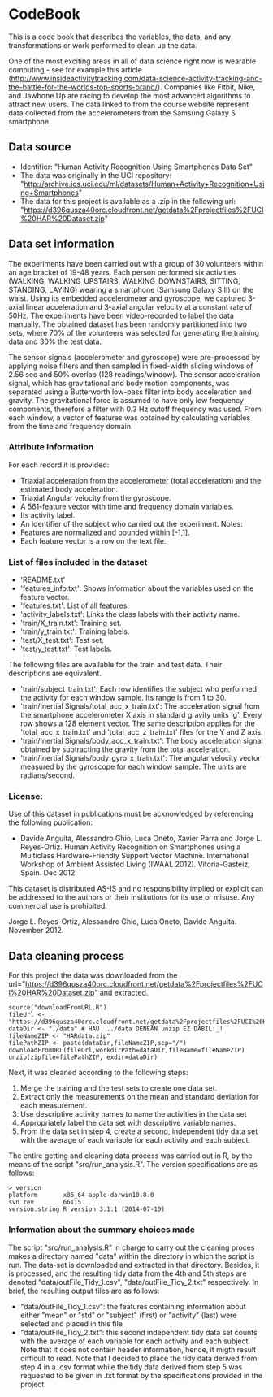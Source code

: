 # CodeBook

This is a code book that describes the variables, the data, and any transformations or work performed to clean up the data.

One of the most exciting areas in all of data science right now is wearable computing - see for example this article (http://www.insideactivitytracking.com/data-science-activity-tracking-and-the-battle-for-the-worlds-top-sports-brand/). Companies like Fitbit, Nike, and Jawbone Up are racing to develop the most advanced algorithms to attract new users. The data linked to from the course website represent data collected from the accelerometers from the Samsung Galaxy S smartphone. 

## Data source
* Identifier: "Human Activity Recognition Using Smartphones Data Set" 
* The data was originally in the UCI repository: "http://archive.ics.uci.edu/ml/datasets/Human+Activity+Recognition+Using+Smartphones"
* The data for this project is available as a .zip in the following url: "https://d396qusza40orc.cloudfront.net/getdata%2Fprojectfiles%2FUCI%20HAR%20Dataset.zip"

## Data set information
The experiments have been carried out with a group of 30 volunteers within an age bracket of 19-48 years. Each person performed six activities (WALKING, WALKING_UPSTAIRS, WALKING_DOWNSTAIRS, SITTING, STANDING, LAYING) wearing a smartphone (Samsung Galaxy S II) on the waist. Using its embedded accelerometer and gyroscope, we captured 3-axial linear acceleration and 3-axial angular velocity at a constant rate of 50Hz. The experiments have been video-recorded to label the data manually. The obtained dataset has been randomly partitioned into two sets, where 70% of the volunteers was selected for generating the training data and 30% the test data.

The sensor signals (accelerometer and gyroscope) were pre-processed by applying noise filters and then sampled in fixed-width sliding windows of 2.56 sec and 50% overlap (128 readings/window). The sensor acceleration signal, which has gravitational and body motion components, was separated using a Butterworth low-pass filter into body acceleration and gravity. The gravitational force is assumed to have only low frequency components, therefore a filter with 0.3 Hz cutoff frequency was used. From each window, a vector of features was obtained by calculating variables from the time and frequency domain.

### Attribute Information
For each record it is provided:
* Triaxial acceleration from the accelerometer (total acceleration) and the estimated body acceleration.
* Triaxial Angular velocity from the gyroscope. 
* A 561-feature vector with time and frequency domain variables. 
* Its activity label. 
* An identifier of the subject who carried out the experiment.
Notes: 
* Features are normalized and bounded within [-1,1].
* Each feature vector is a row on the text file.


### List of files included in the dataset
* 'README.txt'
* 'features_info.txt': Shows information about the variables used on the feature vector.
* 'features.txt': List of all features.
* 'activity_labels.txt': Links the class labels with their activity name.
* 'train/X_train.txt': Training set.
* 'train/y_train.txt': Training labels.
* 'test/X_test.txt': Test set.
* 'test/y_test.txt': Test labels.

The following files are available for the train and test data. Their descriptions are equivalent. 
* 'train/subject_train.txt': Each row identifies the subject who performed the activity for each window sample. Its range is from 1 to 30. 
* 'train/Inertial Signals/total_acc_x_train.txt': The acceleration signal from the smartphone accelerometer X axis in standard gravity units 'g'. Every row shows a 128 element vector. The same description applies for the 'total_acc_x_train.txt' and 'total_acc_z_train.txt' files for the Y and Z axis. 
* 'train/Inertial Signals/body_acc_x_train.txt': The body acceleration signal obtained by subtracting the gravity from the total acceleration. 
* 'train/Inertial Signals/body_gyro_x_train.txt': The angular velocity vector measured by the gyroscope for each window sample. The units are radians/second. 


### License:
Use of this dataset in publications must be acknowledged by referencing the following publication:
* Davide Anguita, Alessandro Ghio, Luca Oneto, Xavier Parra and Jorge L. Reyes-Ortiz. Human Activity Recognition on Smartphones using a Multiclass Hardware-Friendly Support Vector Machine. International Workshop of Ambient Assisted Living (IWAAL 2012). Vitoria-Gasteiz, Spain. Dec 2012

This dataset is distributed AS-IS and no responsibility implied or explicit can be addressed to the authors or their institutions for its use or misuse. Any commercial use is prohibited.

Jorge L. Reyes-Ortiz, Alessandro Ghio, Luca Oneto, Davide Anguita. November 2012.


## Data cleaning process
For this project the data was downloaded from the url="https://d396qusza40orc.cloudfront.net/getdata%2Fprojectfiles%2FUCI%20HAR%20Dataset.zip" and extracted.
```{r, echo=FALSE}
source("downloadFromURL.R")
fileUrl <- "https://d396qusza40orc.cloudfront.net/getdata%2Fprojectfiles%2FUCI%20HAR%20Dataset.zip"
dataDir <- "./data" # HAU  ../data DENEAN unzip EZ DABIL:_!
fileNameZIP <- "HARdata.zip"
filePathZIP <- paste(dataDir,fileNameZIP,sep="/")
downloadFromURL(fileUrl,workdirPath=dataDir,fileName=fileNameZIP)
unzip(zipfile=filePathZIP, exdir=dataDir)
```
Next, it was cleaned according to the following steps:
 1. Merge the training and the test sets to create one data set.
 2. Extract only the measurements on the mean and standard deviation for each measurement. 
 3. Use descriptive activity names to name the activities in the data set
 4. Appropriately label the data set with descriptive variable names. 
 5. From the data set in step 4, create a second, independent tidy data set with the average of each variable for each activity and each subject.

The entire getting and cleaning data process was carried out in R, by the means of the script "src/run_analysis.R". The version specifications are as follows:
```{r} 
> version
platform       x86_64-apple-darwin10.8.0   
svn rev        66115                       
version.string R version 3.1.1 (2014-07-10)
```

### Information about the summary choices made
The script "src/run_analysis.R" in charge to carry out the cleaning proces makes a directory named "data" within the directory in which the script is run. The data-set is downloaded and extracted in that directory. Besides, it is processed, and the resulting tidy data from the 4th and 5th steps are denoted "data/outFile_Tidy_1.csv", "data/outFile_Tidy_2.txt" respectively.
In brief, the resulting output files are as follows:
* "data/outFile_Tidy_1.csv": the features containing information about either "mean" or "std" or "subject" (first) or "activity" (last) were selected and placed in this file
* "data/outFile_Tidy_2.txt": this second independent tidy data set counts with the average of each variable for each activity and each subject. Note that it does not contain header information, hence, it migth result difficult to read.
Note that I decided to place the tidy data derived from step 4 in a .csv format while the tidy data derived from step 5 was requested to be given in .txt format by the specifications provided in the project.


